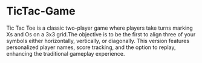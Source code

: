 # TicTac-Game
Tic Tac Toe is a classic two-player game where players take turns marking Xs and Os on a 3x3 grid.The objective is to be the first to align three of your symbols either horizontally, vertically, or diagonally. This version features personalized player names, score tracking, and the option to replay, enhancing the traditional gameplay experience.
